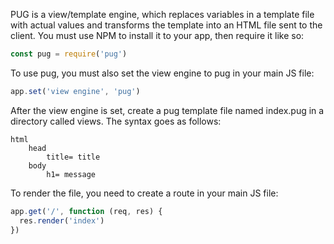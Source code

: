PUG is a view/template engine, which replaces variables in a template file with actual values and transforms the template into an HTML file sent to the client. You must use NPM to install it to your app, then require it like so:
```js
const pug = require('pug')
```
To use pug, you must also set the view engine to pug in your main JS file:
```js
app.set('view engine', 'pug')
```
After the view engine is set, create a pug template file named index.pug in a directory called views. The syntax goes as follows:
```pug
html
    head
        title= title
    body
        h1= message    
```
To render the file, you need to create a route in your main JS file:
```js
app.get('/', function (req, res) {
  res.render('index')
})
```
